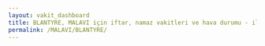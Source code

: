 ```yaml
---
layout: vakit_dashboard
title: BLANTYRE, MALAVI için iftar, namaz vakitleri ve hava durumu - ilçe/eyalet seç
permalink: /MALAVI/BLANTYRE/
---
```


<script type="text/javascript">
  var GLOBAL_COUNTRY = 'MALAVI';
  var GLOBAL_CITY = 'BLANTYRE';
  var GLOBAL_STATE = '';
  var lat = 72;
  var lon = 21;
</script>
